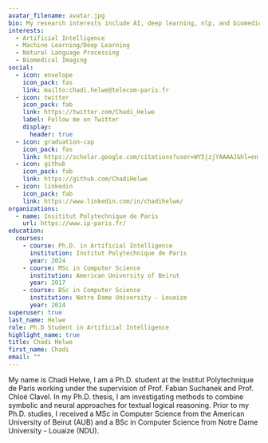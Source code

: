 ```yaml
---
avatar_filename: avatar.jpg
bio: My research interests include AI, deep learning, nlp, and biomedical imaging.
interests:
  - Artificial Intelligence
  - Machine Learning/Deep Learning
  - Natural Language Processing
  - Biomedical Imaging
social:
  - icon: envelope
    icon_pack: fas
    link: mailto:chadi.helwe@telecom-paris.fr
  - icon: twitter
    icon_pack: fab
    link: https://twitter.com/Chadi_Helwe
    label: Follow me on Twitter
    display:
      header: true
  - icon: graduation-cap
    icon_pack: fas
    link: https://scholar.google.com/citations?user=WY5jzjYAAAAJ&hl=en
  - icon: github
    icon_pack: fab
    link: https://github.com/ChadiHelwe
  - icon: linkedin
    icon_pack: fab
    link: https://www.linkedin.com/in/chadihelwe/
organizations:
  - name: Insititut Polytechnique de Paris
    url: https://www.ip-paris.fr/
education:
  courses:
    - course: Ph.D. in Artificial Intelligence
      institution: Institut Polytechnique de Paris
      year: 2024
    - course: MSc in Computer Science
      institution: American University of Beirut
      year: 2017
    - course: BSc in Computer Science
      institution: Notre Dame University - Louaize
      year: 2014
superuser: true
last_name: Helwe
role: Ph.D Student in Artificial Intelligence
highlight_name: true
title: Chadi Helwe
first_name: Chadi
email: ""
---
```

My name is Chadi Helwe, I am a Ph.D. student at the Institut Polytechnique de Paris working under the supervision of Prof. Fabian Suchanek and Prof. Chloé Clavel. In my Ph.D. thesis, I am investigating methods to combine symbolic and neural approaches for textual logical reasoning. Prior to my Ph.D. studies, I received a MSc in Computer Science from the American University of Beirut (AUB) and a BSc in Computer Science from Notre Dame University - Louaize (NDU).
